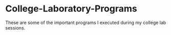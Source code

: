 # College-Laboratory-Programs
These are some of the important programs I executed during my college lab sessions.
